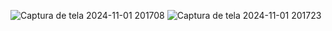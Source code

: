 ![Captura de tela 2024-11-01 201708](https://github.com/user-attachments/assets/49081745-fbdd-4d9d-9a22-cdaff0336024)
![Captura de tela 2024-11-01 201723](https://github.com/user-attachments/assets/9c2c673c-f2f0-4940-be4b-07365857a68e)
